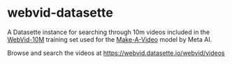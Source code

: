 # webvid-datasette

A Datasette instance for searching through 10m videos included in the [WebVid-10M](https://m-bain.github.io/webvid-dataset/) training set used for the [Make-A-Video](https://makeavideo.studio/) model by Meta AI.

Browse and search the videos at https://webvid.datasette.io/webvid/videos
